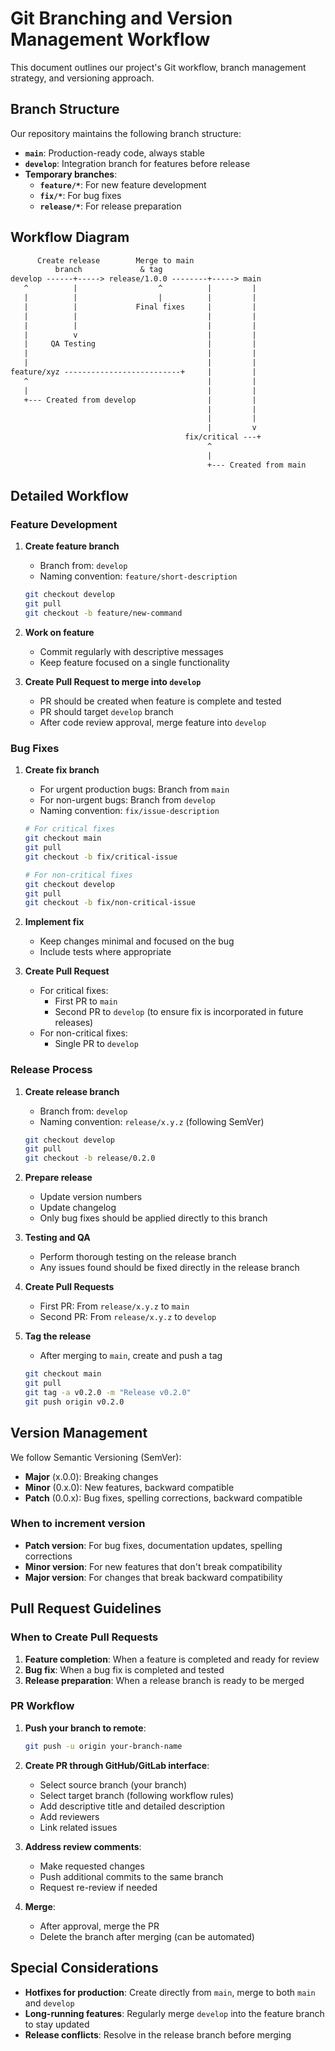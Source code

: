 # Git Branching and Version Management Workflow

This document outlines our project's Git workflow, branch management strategy, and versioning approach.

## Branch Structure

Our repository maintains the following branch structure:

- **`main`**: Production-ready code, always stable
- **`develop`**: Integration branch for features before release
- **Temporary branches**:
  - **`feature/*`**: For new feature development
  - **`fix/*`**: For bug fixes
  - **`release/*`**: For release preparation

## Workflow Diagram

```txt
      Create release        Merge to main
          branch             & tag
develop ------+-----> release/1.0.0 --------+-----> main
   ^          |                  ^          |         |
   |          |                  |          |         |
   |          |             Final fixes     |         |
   |          |                             |         |
   |          |                             |         |
   |          v                             |         |
   |     QA Testing                         |         |
   |                                        |         |
   |                                        |         |
feature/xyz --------------------------+     |         |
   ^                                        |         |
   |                                        |         |
   +--- Created from develop                |         |
                                            |         |
                                            |         |
                                            |         v
                                       fix/critical ---+
                                            ^
                                            |
                                            +--- Created from main
```

## Detailed Workflow

### Feature Development

1. **Create feature branch**

   - Branch from: `develop`
   - Naming convention: `feature/short-description`

   ```bash
   git checkout develop
   git pull
   git checkout -b feature/new-command
   ```

2. **Work on feature**

   - Commit regularly with descriptive messages
   - Keep feature focused on a single functionality

3. **Create Pull Request to merge into `develop`**
   - PR should be created when feature is complete and tested
   - PR should target `develop` branch
   - After code review approval, merge feature into `develop`

### Bug Fixes

1. **Create fix branch**

   - For urgent production bugs: Branch from `main`
   - For non-urgent bugs: Branch from `develop`
   - Naming convention: `fix/issue-description`

   ```bash
   # For critical fixes
   git checkout main
   git pull
   git checkout -b fix/critical-issue

   # For non-critical fixes
   git checkout develop
   git pull
   git checkout -b fix/non-critical-issue
   ```

2. **Implement fix**

   - Keep changes minimal and focused on the bug
   - Include tests where appropriate

3. **Create Pull Request**
   - For critical fixes:
     - First PR to `main`
     - Second PR to `develop` (to ensure fix is incorporated in future releases)
   - For non-critical fixes:
     - Single PR to `develop`

### Release Process

1. **Create release branch**

   - Branch from: `develop`
   - Naming convention: `release/x.y.z` (following SemVer)

   ```bash
   git checkout develop
   git pull
   git checkout -b release/0.2.0
   ```

2. **Prepare release**

   - Update version numbers
   - Update changelog
   - Only bug fixes should be applied directly to this branch

3. **Testing and QA**

   - Perform thorough testing on the release branch
   - Any issues found should be fixed directly in the release branch

4. **Create Pull Requests**

   - First PR: From `release/x.y.z` to `main`
   - Second PR: From `release/x.y.z` to `develop`

5. **Tag the release**

   - After merging to `main`, create and push a tag

   ```bash
   git checkout main
   git pull
   git tag -a v0.2.0 -m "Release v0.2.0"
   git push origin v0.2.0
   ```

## Version Management

We follow Semantic Versioning (SemVer):

- **Major** (x.0.0): Breaking changes
- **Minor** (0.x.0): New features, backward compatible
- **Patch** (0.0.x): Bug fixes, spelling corrections, backward compatible

### When to increment version

- **Patch version**: For bug fixes, documentation updates, spelling corrections
- **Minor version**: For new features that don't break compatibility
- **Major version**: For changes that break backward compatibility

## Pull Request Guidelines

### When to Create Pull Requests

1. **Feature completion**: When a feature is completed and ready for review
2. **Bug fix**: When a bug fix is completed and tested
3. **Release preparation**: When a release branch is ready to be merged

### PR Workflow

1. **Push your branch to remote**:

   ```bash
   git push -u origin your-branch-name
   ```

2. **Create PR through GitHub/GitLab interface**:

   - Select source branch (your branch)
   - Select target branch (following workflow rules)
   - Add descriptive title and detailed description
   - Add reviewers
   - Link related issues

3. **Address review comments**:

   - Make requested changes
   - Push additional commits to the same branch
   - Request re-review if needed

4. **Merge**:
   - After approval, merge the PR
   - Delete the branch after merging (can be automated)

## Special Considerations

- **Hotfixes for production**: Create directly from `main`, merge to both `main` and `develop`
- **Long-running features**: Regularly merge `develop` into the feature branch to stay updated
- **Release conflicts**: Resolve in the release branch before merging
